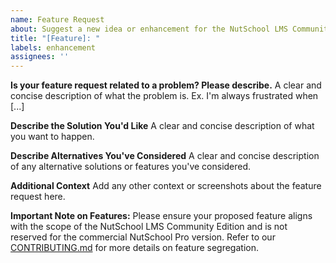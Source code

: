 ```yaml
---
name: Feature Request
about: Suggest a new idea or enhancement for the NutSchool LMS Community Edition.
title: "[Feature]: "
labels: enhancement
assignees: ''
---
```


**Is your feature request related to a problem? Please describe.**
A clear and concise description of what the problem is. Ex. I'm always frustrated when [...]

**Describe the Solution You'd Like**
A clear and concise description of what you want to happen.

**Describe Alternatives You've Considered**
A clear and concise description of any alternative solutions or features you've considered.

**Additional Context**
Add any other context or screenshots about the feature request here.

**Important Note on Features:**
Please ensure your proposed feature aligns with the scope of the NutSchool LMS Community Edition and is not reserved for the commercial NutSchool Pro version. Refer to our [CONTRIBUTING.md](CONTRIBUTING.md) for more details on feature segregation.